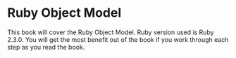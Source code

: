 # Ruby Object Model

This book will cover the Ruby Object Model. Ruby version used is Ruby 2.3.0. You will get the most benefit out of the book if you work through each step as you read the book. 
